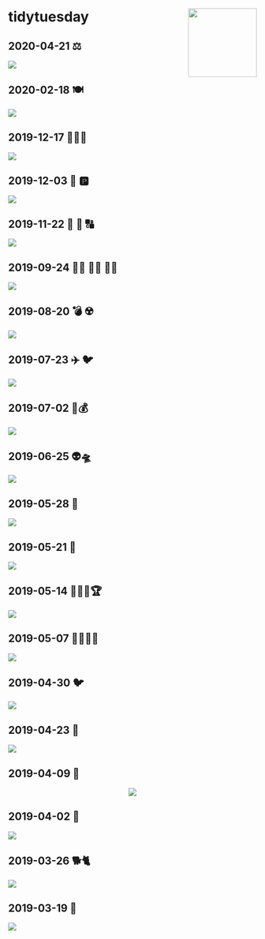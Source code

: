 
<!-- README.md is generated from README.Rmd. Please edit that file -->

# tidytuesday <a href='https://github.com/rfordatascience/tidytuesday' target='_blank'><img src='tt_hex.png' align="right" height="139" /></a>

## 2020-04-21 ⚖️

<a href='scripts/script_2020-04-21.R' target='_blank'><img src="plots/plot_2020-04-21.png" align="center"/></a>

## 2020-02-18 🍽️

<a href='scripts/script_2020-02-18.R' target='_blank'><img src="plots/plot_2020-02-18.gif" align="center"/></a>

## 2019-12-17 🐶🇺🇸

<a href='scripts/script_2019-12-17.R' target='_blank'><img src="plots/plot_2019-12-17.png" align="center"/></a>

## 2019-12-03 🚗 🅿️

<a href='scripts/script_2019-12-03.R' target='_blank'><img src="plots/plot_2019-12-03.png" align="center"/></a>

## 2019-11-22 🔢 🔡 🔠

<a href='scripts/script_2019-11-12.R' target='_blank'><img src="plots/plot_2019-11-12.png" align="center"/></a>

## 2019-09-24 🧒🏻 🧒🏽 🧒🏿

<a href='scripts/script_2019-09-24.R' target='_blank'><img src="plots/plot_2019-09-24.png" align="center"/></a>

## 2019-08-20 💣 ☢️

<a href='scripts/script_2019-08-20.R' target='_blank'><img src="plots/plot_2019-08-20.png" align="center"/></a>

## 2019-07-23 ✈️ 🐦

<a href='scripts/script_2019-07-23.R' target='_blank'><img src="plots/plot_2019-07-23.png" align="center"/></a>

## 2019-07-02 🎥💰

<a href='scripts/script_2019-07-02.R' target='_blank'><img src="plots/plot_2019-07-02.png" align="center"/></a>

## 2019-06-25 👽🛸

<a href='scripts/script_2019-06-25.R' target='_blank'><img src="plots/plot_2019-06-25.gif" align="center"/></a>

## 2019-05-28 🍷

<a href='scripts/script_2019-05-28.R' target='_blank'><img src="plots/plot_2019-05-28.png" align="center"/></a>

## 2019-05-21 🚮

<a href='scripts/script_2019-05-21.R' target='_blank'><img src="plots/plot_2019-05-21.png" align="center"/></a>

## 2019-05-14 👩🏻‍🔬🏆

<a href='scripts/script_2019-05-14.R' target='_blank'><img src="plots/plot_2019-05-14.png" align="center"/></a>

## 2019-05-07 👨🏻‍🏫🏫

<a href='scripts/script_2019-05-07.R' target='_blank'><img src="plots/plot_2019-05-07.png" align="center"/></a>

## 2019-04-30 🐦

<a href='scripts/script_2019-04-30.R' target='_blank'><img src="plots/plot_2019-04-30.png" align="center"/></a>

## 2019-04-23 🎎

<a href='scripts/script_2019-04-23.R' target='_blank'><img src="plots/plot_2019-04-23.png" align="center"/></a>

## 2019-04-09 🎾

<center>

<a href='scripts/script_2019-04-09.R' target='_blank'><img src="plots/plot_2019-04-09.gif" align="center"/></a>

</center>

## 2019-04-02 🚴

<a href='scripts/script_2019-04-02.R' target='_blank'><img src="plots/plot_2019-04-02.png" align="center"/></a>

## 2019-03-26 🐕🐈

<a href='scripts/script_2019-03-26.R' target='_blank'><img src="plots/plot_2019-03-26.png" align="center"/></a>

## 2019-03-19 🚓

<a href='scripts/script_2019-03-19.R' target='_blank'><img src="plots/plot_2019-03-19.png" align="center"/></a>
